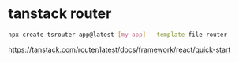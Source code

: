 # tanstack router

```bash
npx create-tsrouter-app@latest [my-app] --template file-router
```

<https://tanstack.com/router/latest/docs/framework/react/quick-start>
